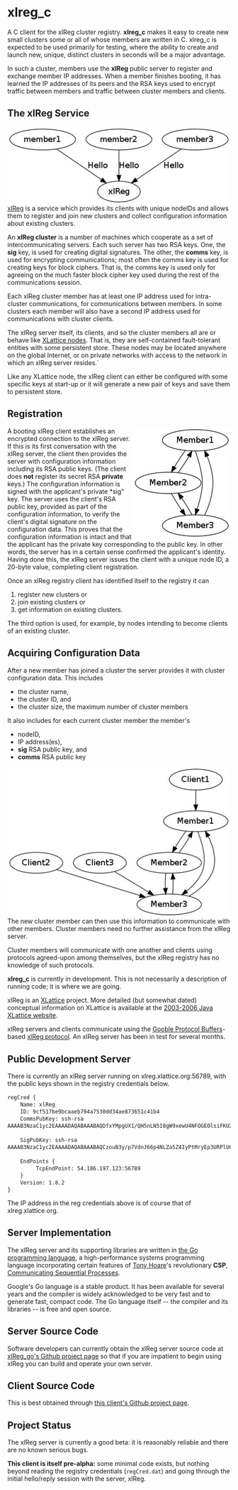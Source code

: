 # xlreg_c

A C client for the xlReg cluster registry.  **xlreg_c**
makes it easy to create new small clusters some or all of whose members are
written in C.  xlreg_c is expected to be used primarily
for testing, where
the ability to create and launch new, unique, distinct clusters in seconds
will be a major advantage.

In such a cluster, members use the **xlReg** public server to register and
exchange member IP addresses.  When a member finishes booting, it has 
learned the IP addresses of its peers and the RSA keys used to encrypt 
traffic between members and traffic between cluster members and clients.

## The xlReg Service

<img src="img/xl-registration.jpg" alt="xl-registration" style="float:left" title="members registering with xlReg">

[xlReg](http://jddixon.github.io/xlReg_go)
is a service which provides its clients with unique nodeIDs and allows them
to register and join new clusters and collect configuration information
about existing clusters.

An **xlReg cluster** is a number of machines
which cooperate as a set of intercommunicating servers.  Each
such server has two RSA keys.  One, the **sig** key, is used for creating
digital signatures.  The other, the **comms** key, is used for encrypting
communications; most often the comms key is used for creating keys for
block ciphers. That is, the comms key is used only for agreeing on the
much faster block cipher key used during the rest of the communications
session.

Each xlReg cluster member has at least one IP address used for
intra-cluster communications, for communications between members.  In some
clusters each member will also have a second IP address used for 
communications with cluster clients.

The xlReg server itself, its clients, and so the cluster members all are
or behave like
[XLattice nodes](http://jddixon.github.io/xlNode_go).
That is, they are self-contained fault-tolerant entities with some
persistent store.  These nodes may be located anywhere on the global
Internet, or on private networks with access to the network in which
an xlReg server resides.`

Like any XLattice node, the xlReg client can either be configured with some
specific keys at start-up or it will generate a new pair of  keys and save
them to persistent store.

## Registration

<img src="img/simple-cluster.jpg" alt="simple-cluster" style="float:right" title="small cluster, no clients">

A booting xlReg client establishes an encrypted connection to the xlReg server.
If this is its first conversation with the xlReg server, the client then
provides the server with configuration information including its RSA public
keys.  (The client does **not** register its secret RSA **private** keys.)
The configuration information is signed with the applicant's private
*sig" key.  The server uses the
client's RSA public key, provided as part of the configuration information, to
verify the client's digital signature on the configuration data.  This proves
that the configuration information is intact and that the applicant has the
private key corresponding to the public key.  In other words, the server has
in a certain sense confirmed the applicant's identity.  Having done this,
the xlReg server issues the client with a unique node ID, a 20-byte value,
completing client registration.

Once an xlReg registry client has identified itself to the registry it can

1. register new clusters or
2. join existing clusters or
3. get information on existing clusters.

The third option is used, for example, by nodes intending to become clients
of an existing cluster.

## Acquiring Configuration Data

After a new member has joined a cluster the server provides it
with cluster configuration data.  This includes

* the cluster name,
* the cluster ID, and
* the cluster size, the  maximum number of cluster members

It also includes for each current cluster member the member's

* nodeID,
* IP address(es),
* **sig** RSA public key, and
* **comms** RSA public key

<img src="img/cluster-with-clients.jpg" alt="cluster-with-clients" style="float:left" title="cluster with clients">

The new cluster member can then use this information to communicate with
other members.  Cluster members need no further assistance from the
xlReg server.

Cluster members will communicate with one another and clients
using protocols agreed-upon among themselves, but the xlReg registry
has no knowledge of such protocols.

**xlreg_c** is currently in development.  This is not
necessarily a description of running code; it is where we are going.

xlReg is an [XLattice](http://jddixon.github.io/xlattice_go/) project.  More
detailed (but somewhat dated) conceptual information on XLattice
is available at the [2003-2006 Java XLattice website](http://www.xlattice.org).

xlReg servers and clients communicate using the
[Gooble Protocol Buffers](http://code.google.com/p/protobuf/)-based
[xlReg protocol](http://jddixon.github.io/xlReg_go/xlReg_protocol.html).
An xlReg server has been in test for several months.

## Public Development Server

There is currently an xlReg server running on xlreg.xlattice.org:56789,
with the public keys shown in the registry credentials below.

	regCred {
	    Name: xlReg
	    ID: 9cf517be9bcaaeb794a7530dd34ae873651c41b4
	    CommsPubKey: ssh-rsa AAAAB3NzaC1yc2EAAAADAQABAAABAQDfxYMpgUX1/QH5nLN5I8gW9xewU4NFOGEOlsiFKU2R/NbmiyVOl2UyfuSFmZLauT3hJh9PsVyrHkfyiSJrd9k4Wjy3UKi3hZY7AIuHBLdbIrdOQiDTkkrfIv80ogjpMFsSivY4NTYrsPtXihi+E2iZlabv3m3PqKycjXDU/PZEAw+W6fsg1GCJTbGWtDoNQk6hbMS3UhOxL1G/WWB1V9lYXflLsv+Oym5/y1mUR4B7N2Uey1J5XQuIfXpJaM/+qNy2X1fB6575iJzvES791OszI3cvBFNReySbR/SUJqcFIZAbtj4swnoAFkyQ0zlN1Ok6Iacp5bTq8upYi3TyZcPr
	
	    SigPubKey: ssh-rsa AAAAB3NzaC1yc2EAAAADAQABAAABAQCzouB3y/p7VdnJ66p4NLZa5Z4IyPtMryEp3URPlUC25LuzT2b/utrMvTX4fAXnuPF/v/qhQKm0LOOW+YnEk1vwN0HsEvD/9D8qYkBBIv636w4k2k+O4Lt1rQ32t22AbEHOjIZtVdfoZm9/ypd8ogchkr7yH/Na6FE0UySh0dJDf9HlYcfjYy1IkkAgGlWmCX61LJ4Wgw00QkkuztlVUnRjEW9MIohgVcFx/+gF/shtmy0rCGYpLszdMlGGaGCzXO1PK3BVLaZPKfcafUzfksif+vWqEQ0KnmjtV5it0wEa89IebAEW7cS1rvyRH2Y8/gie5CkgwHve/hgThY3KSUih
	
	    EndPoints {
	         TcpEndPoint: 54.186.197.123:56789
	    }
	    Version: 1.8.2
	}

The IP address in the reg credentials above is of course that of xlreg.xlattice.org.

## Server Implementation

The xlReg server and its supporting libraries are written in
[the Go programming language](http://golang.org), a high-performance
systems programming language incorporating certain features of
[Tony Hoare](http://en.wikipedia.org/wiki/Tony_Hoare)'s
revolutionary **CSP**,
[Communicating Sequential Processes](http://www.usingcsp.com).

Google's Go language is a stable product.  It has been available for 
several years and the compiler is widely acknowledged to be very fast
and to generate fast, compact code.  The Go language itself --
the compiler and its libraries -- is free and open source.

## Server Source Code

Software developers can currently obtain the xlReg server source code at
[xlReg_go's Github project page](https://github.com/jddixon/xlReg_go/)
so that if you are impatient to begin using xlReg you can build and operate
your own server.

## Client Source Code

This is best obtained through
[this client's Github project page](https://github.com/jddixon/xlreg_c/).

## Project Status

The xlReg server is currently a good beta: it is reasonably reliable and
there are no known serious bugs.

**This client is itself pre-alpha:** some minimal code exists, but nothing
beyond reading the registry credentials (`regCred.dat`) and going through
the initial hello/reply session with the server, xlReg.
